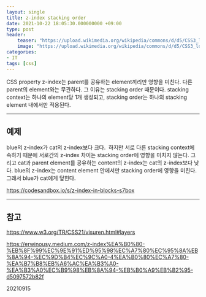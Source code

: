 ```yaml
---
layout: single
title: z-index stacking order
date: 2021-10-22 18:05:30.000000000 +09:00
type: post
header:
    teaser: "https://upload.wikimedia.org/wikipedia/commons/d/d5/CSS3_logo_and_wordmark.svg"
    image: "https://upload.wikimedia.org/wikipedia/commons/d/d5/CSS3_logo_and_wordmark.svg"
categories:
- IT
tags: [css]
---
```


CSS property z-index는 parent를 공유하는 element끼리만 영향을 미친다. 다른 parent의 element와는 무관하다. 
그 이유는 stacking order 때문이다. stacking context는 하나의 element당 1개 생성되고, stacking order는 하나의 stacking element 내에서만 적용된다.

---

## 예제

blue의 z-index가 cat의 z-index보다 크다.  하지만 서로 다른 stacking context에 속하기 때문에 서로간의 z-index 차이는 stacking order에 영향을 미치지 않는다. 그리고 cat과 parent element를 공유하는 content의 z-index는 cat의 z-index보다 낮다. blue의 z-index는 content element 안에서만 stacking order에 영향을 미친다. 그래서 blue가 cat에게 덮힌다.

https://codesandbox.io/s/z-index-in-blocks-s7box

---

## 참고

https://www.w3.org/TR/CSS21/visuren.html#layers

https://erwinousy.medium.com/z-index%EA%B0%80-%EB%8F%99%EC%9E%91%ED%95%98%EC%A7%80%EC%95%8A%EB%8A%94-%EC%9D%B4%EC%9C%A0-4%EA%B0%80%EC%A7%80-%EA%B7%B8%EB%A6%AC%EA%B3%A0-%EA%B3%A0%EC%B9%98%EB%8A%94-%EB%B0%A9%EB%B2%95-d5097572b82f

20210915
